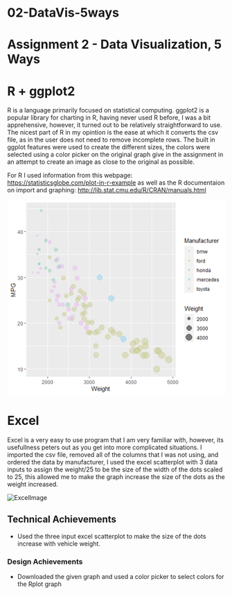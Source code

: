 # 02-DataVis-5ways

Assignment 2 - Data Visualization, 5 Ways  
===

# R + ggplot2

R is a language primarily focused on statistical computing.
ggplot2 is a popular library for charting in R, having never used R before, I was a bit apprehensive, however, it turned out to be relatively
straightforward to use. The nicest part of R in my opintion is the ease at which it converts the csv file, as in the user does not need to
remove incomplete rows. The built in ggplot features were used to create the different sizes, the colors were selected using a color picker on the 
original graph give in the assignment in an attempt to create an image as close to the original as possible.

For R I used information from this webpage: https://statisticsglobe.com/plot-in-r-example as well as the R documentaion on import and graphing: http://lib.stat.cmu.edu/R/CRAN/manuals.html

![RStudioImage](img/Assignment2Rplot.png)

# Excel

Excel is a very easy to use program that I am very familiar with, however, its usefullness peters out as you get into more complicated situations.
I imported the csv file, removed all of the columns that I was not using, and ordered the data by manufacturer, I used the excel scatterplot with 3
data inputs to assign the weight/25 to be the size of the width of the dots scaled to 25, this allowed me to make the graph increase the size of the dots as the
weight increased.

![ExcelImage](Assignment2Excel.png)

## Technical Achievements
- Used the three input excel scatterplot to make the size of the dots increase with vehicle weight.

### Design Achievements
- Downloaded the given graph and used a color picker to select colors for the Rplot graph
